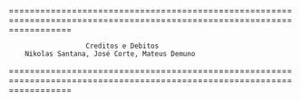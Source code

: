 ========================================================================================================================

                       Creditos e Debitos
        Nikolas Santana, José Corte, Mateus Demuno

========================================================================================================================
